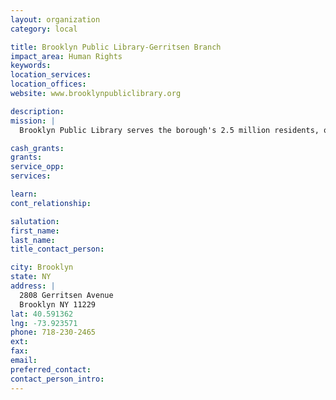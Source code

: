 ```yaml
---
layout: organization
category: local

title: Brooklyn Public Library-Gerritsen Branch
impact_area: Human Rights
keywords: 
location_services: 
location_offices: 
website: www.brooklynpubliclibrary.org

description: 
mission: |
  Brooklyn Public Library serves the borough's 2.5 million residents, offering thousands of public programs, millions of books and use of more than 1,100 free Internet-accessible computers.

cash_grants: 
grants: 
service_opp: 
services: 

learn: 
cont_relationship: 

salutation: 
first_name: 
last_name: 
title_contact_person: 

city: Brooklyn
state: NY
address: |
  2808 Gerritsen Avenue  
  Brooklyn NY 11229
lat: 40.591362
lng: -73.923571
phone: 718-230-2465
ext: 
fax: 
email: 
preferred_contact: 
contact_person_intro: 
---
```

